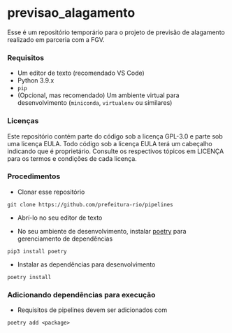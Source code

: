 # previsao_alagamento

Esse é um repositório temporário para o projeto de previsão de alagamento realizado em parceria com a FGV.

### Requisitos

- Um editor de texto (recomendado VS Code)
- Python 3.9.x
- `pip`
- (Opcional, mas recomendado) Um ambiente virtual para desenvolvimento (`miniconda`, `virtualenv` ou similares)

### Licenças

Este repositório contém parte do código sob a licença GPL-3.0 e parte sob uma licença EULA.
Todo código sob a licença EULA terá um cabeçalho indicando que é proprietário.
Consulte os respectivos tópicos em LICENÇA para os termos e condições de cada licença.

### Procedimentos

- Clonar esse repositório

```
git clone https://github.com/prefeitura-rio/pipelines
```

- Abrí-lo no seu editor de texto

- No seu ambiente de desenvolvimento, instalar [poetry](https://python-poetry.org/) para gerenciamento de dependências

```
pip3 install poetry
```

- Instalar as dependências para desenvolvimento

```
poetry install
```

### Adicionando dependências para execução

- Requisitos de pipelines devem ser adicionados com

```
poetry add <package>
```